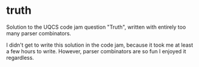 # truth
Solution to the UQCS code jam question "Truth", written with entirely too many parser combinators.

I didn't get to write this solution in the code jam, because it took me at least a few hours to write. However, parser combinators are so fun I enjoyed it regardless.
